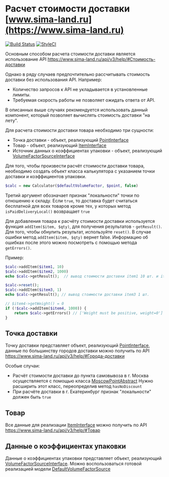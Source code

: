 # Расчет стоимости доставки [www.sima-land.ru](https://www.sima-land.ru)

[![Build Status](https://travis-ci.org/sima-land/delivery-php-calculator.svg?branch=master)](https://travis-ci.org/sima-land/delivery-php-calculator)
[![StyleCI](https://styleci.io/repos/73701387/shield?branch=master)](https://styleci.io/repos/73701387)


Основным способом расчета стоимости доставки является использование API
https://www.sima-land.ru/api/v3/help/#Стоимость-доставки

Однако в ряду случаев предпочтительно рассчитывать стоимость доставки без
использования API. Например:

- Количество запросов к API не укладывается в установленные лимиты.
- Требуемая скорость работы не позволяет ожидать ответа от API.

В описанных выше случаях рекомендуется использовать данный компонент, который позволяет вычислять
стоимость доставки "на лету".

Для расчета стоимости доставки товара необходимо три сущности:

- Точка доставки - объект, реализующий [PointInterface](src/PointInterface.php)
- Товар - объект, реализующий [ItemInterface](src/ItemInterface.php)
- Источник данных о коэффициентах упаковки - объект, реализующий [VolumeFactorSourceInterface](src/VolumeFactorSourceInterface.php)

Для того, чтобы произвести расчёт стоимости доставки товара, необходимо создать объект класса калькулятора
с указанием точки доставки и коэффициентов упаковки.

```php
$calc = new Calculator($defaultVolumeFactor, $point, false)
```

Третий аргумент обозначает признак "локальности" точки по отношению к складу. Если ```true```, то доставка будет
считаться бесплатной для всех товаров кроме тех, у которых метод ```isPaidDeliveryLocal()``` возвращает ```true```

Для добавления товара к расчёту стоимости доставки используется функция ```addItem($item, $qty)```,
для получения результатов - ```getResult()```. Для того, чтобы обнулить результат, используйте ```reset()```.
В случае ошибки метод ```addItem($item, $qty)``` вернет false. Информацию об ошибках после этого можно 
посмотреть с помощью метода ```getErrors()```.

Пример:

```php
$calc->addItem($item1, 10)
$calc->addItem($item2, 1000)
echo $calc->getResult();  // вывод стоимости доставки item1 10 шт. и item2 1000 шт.

$calc->reset();
$calc->addItem($item3, 1)
echo $calc->getResult(); // вывод стоимости доставки item3 1 шт. 

// $item4->getWeight() = 0
if (!$calc->addItem($item4, 1000)) {
	return $calc->getErrors() // ['Weight must be positive, weight=0']
}
```

## Точка доставки 

Точку доставки представляет объект, реализующий [PointInterface](src/PointInterface.php), данные по большинству
городов доставки можно получить по API https://www.sima-land.ru/api/v3/help/#Города-доставки

Особые случаи:
- Расчёт стоимости доставки до пункта самовывоза в г. Москва осуществляется с помощью класса [MoscowPointAbstract](src/models/MoscowPointAbstract.php)
Нужно расширить этот класс, переопределив метод ```hasNoDiscount```
- При расчёте доставки в г. Екатеринбург признак "локальности" должен быть ```true```

## Товар

Все данные для реализации [ItemInterface](src/ItemInterface.php) можно получить 
по API https://www.sima-land.ru/api/v3/help/#Товар 

## Данные о коэффициентах упаковки

Данные о коэффициентах упаковки представляет объект, реализующий [VolumeFactorSourceInterface](src/VolumeFactorSourceInterface.php).
Можно воспользоваться готовой реализацией модели [DefaultVolumeFactorSource](src/models/DefaultVolumeFactorSource.php)

